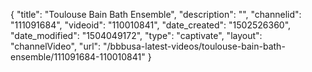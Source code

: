 {
    "title": "Toulouse Bain Bath Ensemble",
    "description": "",
    "channelid": "111091684",
    "videoid": "110010841",
    "date_created": "1502526360",
    "date_modified": "1504049172",
    "type": "captivate",
    "layout": "channelVideo",
    "url": "\/bbbusa-latest-videos\/toulouse-bain-bath-ensemble\/111091684-110010841"
}